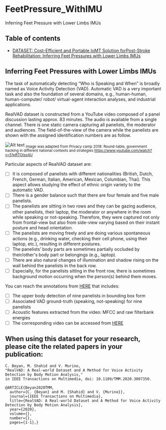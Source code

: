 # FeetPressure_WithIMU
Inferring Feet Pressure with Lower Limbs IMUs
## Table of contents
* [DATASET: Cost-Efficient and Portable IoMT Solution forPost-Stroke Rehabilitation: Inferring Feet Pressures with Lower Limbs IMUs](#dataset)
 
## Inferring Feet Pressures with Lower Limbs IMUs 
The task of automatically detecting “Who is Speaking and When” is broadly named as Voice Activity Detection (VAD). 
Automatic VAD is a very important task and also the foundation of several domains, e.g., human-human, human-computer/ robot/ virtual-agent interaction analyses, 
and industrial applications.

RealVAD dataset is constructed from a YouTube video composed of a panel discussion lasting approx. 83 minutes. 
The audio is available from a single channel. There is one static camera capturing all panelists, the moderator and audiences. 
The field-of-the-view of the camera while the panelists are shown with the assigned identification numbers are as follow.

![Alt text](img.png)
<sub> Image was adapted from Privacy camp 2018: Round-table, government hacking in different national contexts and strategies 
https://www.youtube.com/watch?v=51pRTOIso4U </sub>

 Particular aspects of RealVAD dataset are:

* [ ] It is composed of panelists with different nationalities (British, Dutch, French, German, Italian, American, Mexican, Columbian, Thai). This aspect allows studying the effect of ethnic origin variety to the automatic VAD.
* [ ]	There is a gender balance such that there are four female and five male panelists.
* [ ]	The panelists are sitting in two rows and they can be gazing audience, other panelists, their laptop, the moderator or anywhere in the room while speaking or not-speaking. Therefore, they were captured not only from frontal-view but also from side-view varying based on their instant posture and head orientation.
* [ ] The panelists are moving freely and are doing various spontaneous actions (e.g., drinking water, checking their cell phone, using their laptop, etc.), resulting in different postures. 
* [ ] The panelists’ body parts are sometimes partially occluded by their/other's body part or belongings (e.g., laptop).
* [ ] There are also natural changes of illumination and shadow rising on the wall behind the panelists in the back row.
* [ ] Especially, for the panelists sitting in the front row, there is sometimes background motion occurring when the person(s) behind them moves.

You can reach the annotations from [HERE](http://doi.org/10.5281/zenodo.3928151) that includes:

* [ ] The upper body detection of nine panelists in bounding box form
* [ ] Associated VAD ground-truth (speaking, not-speaking) for nine panelists 
* [ ] Acoustic features extracted from the video: MFCC and raw filterbank energies
* [ ] The corresponding video can be accessed from [HERE](https://www.youtube.com/watch?v=51pRTOIso4U)

## When using this dataset for your research, please cite the related papers in your publication:
```
C. Beyan, M. Shahid and V. Murino, 
"RealVAD: A Real-world Dataset and A Method for Voice Activity Detection by Body Motion Analysis," 
in IEEE Transactions on Multimedia, doi: 10.1109/TMM.2020.3007350.
```
```
@ARTICLE{Beyan2020TMM,
  author={C. {Beyan} and M. {Shahid} and V. {Murino}},
  journal={IEEE Transactions on Multimedia}, 
  title={RealVAD: A Real-world Dataset and A Method for Voice Activity Detection by Body Motion Analysis}, 
  year={2020},
  volume={},
  number={},
  pages={1-1},}
```
